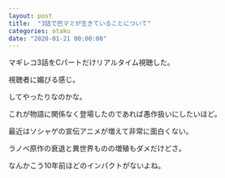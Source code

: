 ```yaml
---
layout: post
title:  "3話で巴マミが生きていることについて"
categories: otaku
date: "2020-01-21 00:00:00"
---
```


マギレコ3話をCパートだけリアルタイム視聴した。

視聴者に媚びる感じ。

してやったりなのかな。

これが物語に関係なく登場したのであれば愚作扱いにしたいほど。

最近はソシャゲの宣伝アニメが増えて非常に面白くない。

ラノベ原作の衰退と異世界ものの増殖もダメだけどさ。

なんかこう10年前ほどのインパクトがないよね。

